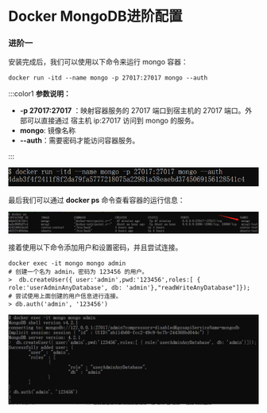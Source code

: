 # Docker MongoDB进阶配置

### 进阶一
安装完成后，我们可以使用以下命令来运行 mongo 容器：

```shell
docker run -itd --name mongo -p 27017:27017 mongo --auth
```

:::color1
**参数说明：**

+ **-p 27017:27017** ：映射容器服务的 27017 端口到宿主机的 27017 端口。外部可以直接通过 宿主机 ip:27017 访问到 mongo 的服务。
+ **mongo**: 镜像名称
+ **--auth**：需要密码才能访问容器服务。

:::

![](../assets/install/mongo5.png)

最后我们可以通过 **docker ps** 命令查看容器的运行信息：

![](../assets/install/mongo6.png)

接着使用以下命令添加用户和设置密码，并且尝试连接。

```shell
docker exec -it mongo mongo admin
# 创建一个名为 admin，密码为 123456 的用户。
>  db.createUser({ user:'admin',pwd:'123456',roles:[ { role:'userAdminAnyDatabase', db: 'admin'},"readWriteAnyDatabase"]});
# 尝试使用上面创建的用户信息进行连接。
> db.auth('admin', '123456')
```

![](../assets/install/mongo7.png)

